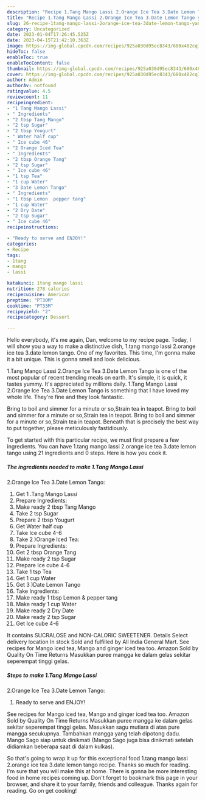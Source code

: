 ```yaml
---
description: "Recipe 1.Tang Mango Lassi 2.Orange Ice Tea 3.Date Lemon Tango yang Very Delicious}"
title: "Recipe 1.Tang Mango Lassi 2.Orange Ice Tea 3.Date Lemon Tango yang Very Delicious}"
slug: 26-recipe-1tang-mango-lassi-2orange-ice-tea-3date-lemon-tango-yang-very-delicious
category: Uncategorized
date: 2023-01-04T17:26:45.525Z
date: 2023-04-15T21:42:10.363Z
image: https://img-global.cpcdn.com/recipes/925a030d95ec8343/680x482cq70/1tang-mango-lassi-2orange-ice-tea-3date-lemon-tango-recipe-main-photo.jpg
hideToc: false
enableToc: true
enableTocContent: false
thumbnail: https://img-global.cpcdn.com/recipes/925a030d95ec8343/680x482cq70/1tang-mango-lassi-2orange-ice-tea-3date-lemon-tango-recipe-main-photo.jpg
cover: https://img-global.cpcdn.com/recipes/925a030d95ec8343/680x482cq70/1tang-mango-lassi-2orange-ice-tea-3date-lemon-tango-recipe-main-photo.jpg
author: Admin
authorAv: notfound
ratingvalue: 4.5
reviewcount: 11
recipeingredient:
- "1 Tang Mango Lassi"
- " Ingredients"
- "2 tbsp Tang Mango"
- "2 tsp Sugar"
- "2 tbsp Yougurt"
- " Water half cup"
- " Ice cube 46"
- "2 Orange Iced Tea"
- " Ingredients"
- "2 tbsp Orange Tang"
- "2 tsp Sugar"
- " Ice cube 46"
- "1 tsp Tea"
- "1 cup Water"
- "3 Date Lemon Tango"
- " Ingredients"
- "1 tbsp Lemon  pepper tang"
- "1 cup Water"
- "2 Dry Date"
- "2 tsp Sugar"
- " Ice cube 46"
recipeinstructions:

- "Ready to serve and ENJOY!"
categories:
- Recipe
tags:
- 1tang
- mango
- lassi

katakunci: 1tang mango lassi 
nutrition: 278 calories
recipecuisine: American
preptime: "PT30M"
cooktime: "PT33M"
recipeyield: "2"
recipecategory: Dessert

---
```



Hello everybody, it's me again, Dan, welcome to my recipe page. Today, I will show you a way to make a distinctive dish, 1.tang mango lassi
2.orange ice tea
3.date lemon tango. One of my favorites. This time, I'm gonna make it a bit unique. This is gonna smell and look delicious.

1.Tang Mango Lassi
2.Orange Ice Tea
3.Date Lemon Tango is one of the most popular of recent trending meals on earth. It's simple, it is quick, it tastes yummy. It's appreciated by millions daily. 1.Tang Mango Lassi
2.Orange Ice Tea
3.Date Lemon Tango is something that I have loved my whole life. They're fine and they look fantastic.

Bring to boil and simmer for a minute or so,Strain tea in teapot. Bring to boil and simmer for a minute or so,Strain tea in teapot. Bring to boil and simmer for a minute or so,Strain tea in teapot. Beneath that is precisely the best way to put together, please meticulously fastidiously.


To get started with this particular recipe, we must first prepare a few ingredients. You can have 1.tang mango lassi
2.orange ice tea
3.date lemon tango using 21 ingredients and 0 steps. Here is how you cook it.

<!--inarticleads1-->

##### The ingredients needed to make 1.Tang Mango Lassi
2.Orange Ice Tea
3.Date Lemon Tango:

1. Get 1 .Tang Mango Lassi
1. Prepare  Ingredients:
1. Make ready 2 tbsp Tang Mango
1. Take 2 tsp Sugar
1. Prepare 2 tbsp Yougurt
1. Get  Water half cup
1. Take  Ice cube 4-6
1. Take 2 )Orange Iced Tea:
1. Prepare  Ingredients:
1. Get 2 tbsp Orange Tang
1. Make ready 2 tsp Sugar
1. Prepare  Ice cube 4-6
1. Take 1 tsp Tea
1. Get 1 cup Water
1. Get 3 )Date Lemon Tango
1. Take  Ingredients:
1. Make ready 1 tbsp Lemon &amp; pepper tang
1. Make ready 1 cup Water
1. Make ready 2 Dry Date
1. Make ready 2 tsp Sugar
1. Get  Ice cube 4-6


It contains SUCRALOSE and NON-CALORIC SWEETENER. Details Select delivery location In stock Sold and fulfilled by All India General Mart. See recipes for Mango iced tea, Mango and ginger iced tea too. Amazon Sold by Quality On Time Returns Masukkan puree mangga ke dalam gelas sekitar seperempat tinggi gelas. 

<!--inarticleads2-->

##### Steps to make 1.Tang Mango Lassi
2.Orange Ice Tea
3.Date Lemon Tango:


1. Ready to serve and ENJOY!

See recipes for Mango iced tea, Mango and ginger iced tea too. Amazon Sold by Quality On Time Returns Masukkan puree mangga ke dalam gelas sekitar seperempat tinggi gelas. Masukkan sagu mutiara di atas pure mangga secukupnya. Tambahkan mangga yang telah dipotong dadu. Mango Sago siap untuk dinikmati (Mango Sago juga bisa dinikmati setelah didiamkan beberapa saat di dalam kulkas). 

So that's going to wrap it up for this exceptional food 1.tang mango lassi
2.orange ice tea
3.date lemon tango recipe. Thanks so much for reading. I'm sure that you will make this at home. There is gonna be more interesting food in home recipes coming up. Don't forget to bookmark this page in your browser, and share it to your family, friends and colleague. Thanks again for reading. Go on get cooking!
